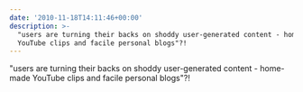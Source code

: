 ```yaml
---
date: '2010-11-18T14:11:46+00:00'
description: >-
  "users are turning their backs on shoddy user-generated content - home-made
  YouTube clips and facile personal blogs"?!
---
```

"users are turning their backs on shoddy user-generated content - home-made YouTube clips and facile personal blogs"?! 
